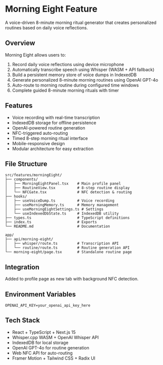 # Morning Eight Feature

A voice-driven 8-minute morning ritual generator that creates personalized routines based on daily voice reflections.

## Overview

Morning Eight allows users to:
1. Record daily voice reflections using device microphone
2. Automatically transcribe speech using Whisper (WASM + API fallback)  
3. Build a persistent memory store of voice dumps in IndexedDB
4. Generate personalized 8-minute morning routines using OpenAI GPT-4o
5. Auto-route to morning routine during configured time windows
6. Complete guided 8-minute morning rituals with timer

## Features

- Voice recording with real-time transcription
- IndexedDB storage for offline persistence
- OpenAI-powered routine generation  
- NFC-triggered auto-routing
- Timed 8-step morning ritual interface
- Mobile-responsive design
- Modular architecture for easy extraction

## File Structure

```
src/features/morningEight/
├── components/
│   ├── MorningEightPanel.tsx    # Main profile panel
│   ├── RoutineView.tsx          # 8-step routine display  
│   └── NFCGate.tsx              # NFC detection & routing
├── hooks/
│   ├── useVoiceDump.ts          # Voice recording
│   ├── useMorningMemory.ts      # Memory management
│   ├── useMorningEightSettings.ts # Settings
│   └── useIndexedDbState.ts     # IndexedDB utility
├── types.ts                     # TypeScript definitions
├── index.ts                     # Exports
└── README.md                    # Documentation

app/
├── api/morning-eight/
│   ├── whisper/route.ts         # Transcription API
│   └── routine/route.ts         # Routine generation API
└── morning-eight/page.tsx       # Standalone routine page
```

## Integration

Added to profile page as new tab with background NFC detection.

## Environment Variables

```env
OPENAI_API_KEY=your_openai_api_key_here
```

## Tech Stack

- React + TypeScript + Next.js 15
- Whisper.cpp WASM + OpenAI Whisper API  
- IndexedDB for local storage
- OpenAI GPT-4o for routine generation
- Web NFC API for auto-routing
- Framer Motion + Tailwind CSS + Radix UI 